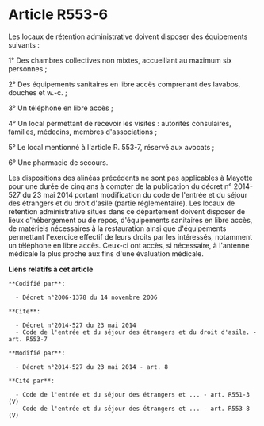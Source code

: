 # Article R553-6

Les locaux de rétention administrative doivent disposer des équipements suivants : 

1° Des chambres collectives non mixtes, accueillant au maximum six personnes ; 

2° Des équipements sanitaires en libre accès comprenant des lavabos, douches et w.-c. ; 

3° Un téléphone en libre accès ; 

4° Un local permettant de recevoir les visites : autorités consulaires, familles, médecins, membres d'associations ; 

5° Le local mentionné à l'article R. 553-7, réservé aux avocats ; 

6° Une pharmacie de secours. 

Les dispositions des alinéas précédents ne sont pas applicables à Mayotte pour une durée de cinq ans à compter de la
publication du décret n° 2014-527 du 23 mai 2014 portant modification du code de l'entrée et du séjour des étrangers et du
droit d'asile (partie réglementaire). Les locaux de rétention administrative situés dans ce département doivent disposer de
lieux d'hébergement ou de repos, d'équipements sanitaires en libre accès, de matériels nécessaires à la restauration ainsi
que d'équipements permettant l'exercice effectif de leurs droits par les intéressés, notamment un téléphone en libre accès.
Ceux-ci ont accès, si nécessaire, à l'antenne médicale la plus proche aux fins d'une évaluation médicale.

**Liens relatifs à cet article**

	**Codifié par**:

	  - Décret n°2006-1378 du 14 novembre 2006

	**Cite**:

	  - Décret n°2014-527 du 23 mai 2014
	  - Code de l'entrée et du séjour des étrangers et du droit d'asile. - art. R553-7

	**Modifié par**:

	  - Décret n°2014-527 du 23 mai 2014 - art. 8

	**Cité par**:

	  - Code de l'entrée et du séjour des étrangers et ... - art. R551-3 (V)
	  - Code de l'entrée et du séjour des étrangers et ... - art. R553-8 (V)
